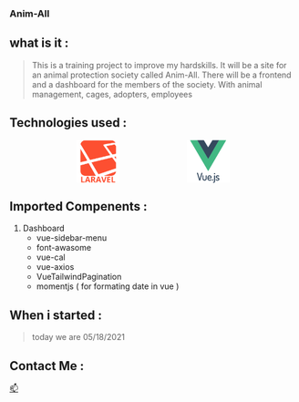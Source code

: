 ### Anim-All

## what is it :

> This is a training project to improve my hardskills.
>It will be a site for an animal protection society called Anim-All.
>There will be a frontend and a dashboard for the members of the society.
>With animal management, cages, adopters, employees 

## Technologies used :

<div style="display:flex;flex-direction:row; justify-content:space-evenly;"> 
    <img src="https://raw.githubusercontent.com/devicons/devicon/7a4ca8aa871d6dca81691e018d31eed89cb70a76/icons/laravel/laravel-plain-wordmark.svg" width="75" height="75" style="display:flex;"/>
    <img src="https://raw.githubusercontent.com/devicons/devicon/7a4ca8aa871d6dca81691e018d31eed89cb70a76/icons/vuejs/vuejs-original-wordmark.svg" width="75" height="75" />
</div>

## Imported Compenents : 
1. Dashboard
    * vue-sidebar-menu
    * font-awasome
    * vue-cal
    * vue-axios
    * VueTailwindPagination
    * momentjs ( for formating date in vue )

## When i started : 

> today we are 05/18/2021 

## Contact Me :
[:mailbox:](mailto:delvaux.robby@protonmail.com)
